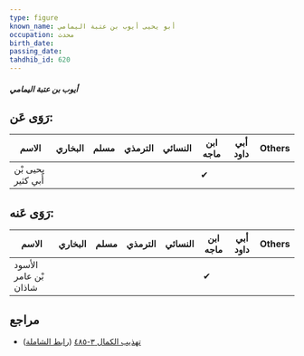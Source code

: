 ```yaml
---
type: figure
known_name: أبو يحيى أيوب بن عتبة اليمامي
occupation: محدث
birth_date:
passing_date:
tahdhib_id: 620
---
```

##### أيوب بن عتبة اليمامي

## رَوَى عَن:
| الاسم              | البخاري | مسلم | الترمذي | النسائي | ابن ماجه | أبي داود | Others |
| ------------------ | ------- | ---- | ------- | ------- | -------- | -------- | ------ |
| يحيى بْن أَبي كثير |         |      |         |         | ✔        |          |        |
## رَوَى عَنه:
| الاسم                 | البخاري | مسلم | الترمذي | النسائي | ابن ماجه | أبي داود | Others |
| --------------------- | ------- | ---- | ------- | ------- | -------- | -------- | ------ |
| الأسود بْن عامر شاذان |         |      |         |         | ✔        |          |        |
## مراجع
- [تهذيب الكمال ٣-٤٨٥](obsidian://open?vault=Tahdhib-al-Kamal&file=Figures/٦٢٠-أيوب%20بن%20عتبة%20اليمامي) ([رابط الشاملة](https://shamela.ws/book/3722/1499))